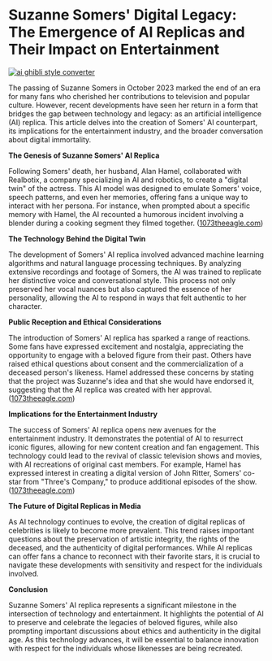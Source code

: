 # Suzanne Somers' Digital Legacy: The Emergence of AI Replicas and Their Impact on Entertainment

[![ai ghibli style converter](https://i.imgur.com/dwt8Y5G.gif)](https://witbeam.net/slzx)

The passing of Suzanne Somers in October 2023 marked the end of an era for many fans who cherished her contributions to television and popular culture. However, recent developments have seen her return in a form that bridges the gap between technology and legacy: as an artificial intelligence (AI) replica. This article delves into the creation of Somers' AI counterpart, its implications for the entertainment industry, and the broader conversation about digital immortality.

**The Genesis of Suzanne Somers' AI Replica**

Following Somers' death, her husband, Alan Hamel, collaborated with Realbotix, a company specializing in AI and robotics, to create a "digital twin" of the actress. This AI model was designed to emulate Somers' voice, speech patterns, and even her memories, offering fans a unique way to interact with her persona. For instance, when prompted about a specific memory with Hamel, the AI recounted a humorous incident involving a blender during a cooking segment they filmed together. ([1073theeagle.com](https://www.1073theeagle.com/on-air/suzanne-somers-is-back-an-ai-robot/NB2N4YNKQJC4XNR6HGOP6ZUUGQ/?utm_source=openai))

**The Technology Behind the Digital Twin**

The development of Somers' AI replica involved advanced machine learning algorithms and natural language processing techniques. By analyzing extensive recordings and footage of Somers, the AI was trained to replicate her distinctive voice and conversational style. This process not only preserved her vocal nuances but also captured the essence of her personality, allowing the AI to respond in ways that felt authentic to her character.

**Public Reception and Ethical Considerations**

The introduction of Somers' AI replica has sparked a range of reactions. Some fans have expressed excitement and nostalgia, appreciating the opportunity to engage with a beloved figure from their past. Others have raised ethical questions about consent and the commercialization of a deceased person's likeness. Hamel addressed these concerns by stating that the project was Suzanne's idea and that she would have endorsed it, suggesting that the AI replica was created with her approval. ([1073theeagle.com](https://www.1073theeagle.com/on-air/suzanne-somers-is-back-an-ai-robot/NB2N4YNKQJC4XNR6HGOP6ZUUGQ/?utm_source=openai))

**Implications for the Entertainment Industry**

The success of Somers' AI replica opens new avenues for the entertainment industry. It demonstrates the potential of AI to resurrect iconic figures, allowing for new content creation and fan engagement. This technology could lead to the revival of classic television shows and movies, with AI recreations of original cast members. For example, Hamel has expressed interest in creating a digital version of John Ritter, Somers' co-star from "Three's Company," to produce additional episodes of the show. ([1073theeagle.com](https://www.1073theeagle.com/on-air/suzanne-somers-is-back-an-ai-robot/NB2N4YNKQJC4XNR6HGOP6ZUUGQ/?utm_source=openai))

**The Future of Digital Replicas in Media**

As AI technology continues to evolve, the creation of digital replicas of celebrities is likely to become more prevalent. This trend raises important questions about the preservation of artistic integrity, the rights of the deceased, and the authenticity of digital performances. While AI replicas can offer fans a chance to reconnect with their favorite stars, it is crucial to navigate these developments with sensitivity and respect for the individuals involved.

**Conclusion**

Suzanne Somers' AI replica represents a significant milestone in the intersection of technology and entertainment. It highlights the potential of AI to preserve and celebrate the legacies of beloved figures, while also prompting important discussions about ethics and authenticity in the digital age. As this technology advances, it will be essential to balance innovation with respect for the individuals whose likenesses are being recreated.